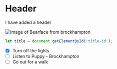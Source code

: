 # Header

I have added a header

![Image of Bearface from brockhampton]([https://www.reddit.com/r/brockhampton/comments/e6p3od/my_friends_are_saying_that_bearface_is_ugly_can/](https://www.reddit.com/media?url=https%3A%2F%2Fi.redd.it%2F469rzxic8w241.jpg))

``` javascript
let title = document.getElementById('title-id');
```

- [x] Turn off the lights
- [ ] Listen to Puppy - Brockhampton
- [ ] Go out for a walk
